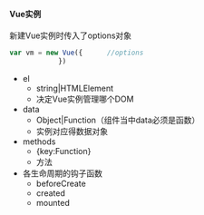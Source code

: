 #### Vue实例
新建Vue实例时传入了options对象
```js
var vm = new Vue({		//options
			})
```

- el
	- string|HTMLElement
	- 决定Vue实例管理哪个DOM
- data
	- Object|Function（组件当中data必须是函数）
	- 实例对应得数据对象
- methods
	- {key:Function}
	- 方法
- 各生命周期的钩子函数
	- beforeCreate
	- created
	- mounted